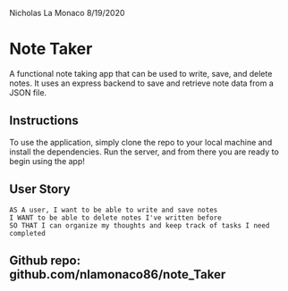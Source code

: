 Nicholas La Monaco
8/19/2020

# Note Taker

A functional note taking app that can be used to write, save, and delete notes. It uses an express backend to save and retrieve note data from a JSON file.

## Instructions
To use the application, simply clone the repo to your local machine and install the dependencies. Run the server, and from there you are ready to begin using the app!

## User Story
```
AS A user, I want to be able to write and save notes
I WANT to be able to delete notes I've written before
SO THAT I can organize my thoughts and keep track of tasks I need completed
```

## Github repo: github.com/nlamonaco86/note_Taker

